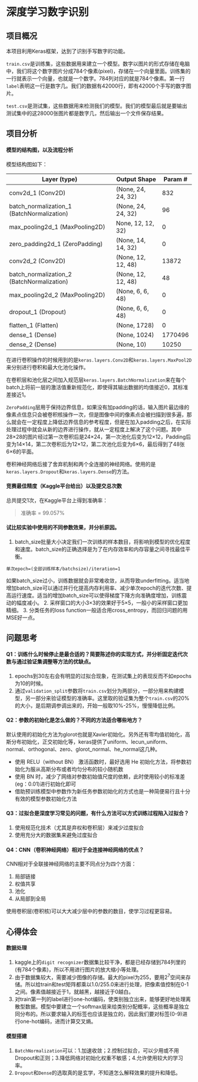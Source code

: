 # 深度学习数字识别

## 项目概况
本项目利用Keras框架，达到了识别手写数字的功能。

`train.csv`是训练集，这些数据用来建立一个模型。数字以图片的形式存储在电脑中，我们将这个数字图片分成784个像素(pixel)，存储在一个向量里面。训练集的一行就表示一个向量，也就是一个数字。784列对应的就是784个像素。第一行`label`表明这一行是数字几。我们的数据有42000行，即有42000个手写的数字图片。

`test.csv`是测试集，这些数据用来检测我们的模型。我们的模型最后就是要输出测试集中的这28000张图片都是数字几，然后输出一个文件保存结果。

## 项目分析
#### 模型的结构图，以及流程分析
模型结构图如下：

| Layer (type) | Output Shape | Param # |
| ------ | ------ | ------ |
| conv2d_1 (Conv2D) | (None, 24, 24, 32) | 832 |
| batch_normalization_1 (BatchNormalization) | (None, 24, 24, 32) | 96 |
| max_pooling2d_1 (MaxPooling2D) | None, 12, 12, 32) | 0 |
| zero_padding2d_1 (ZeroPadding) | (None, 14, 14, 32) | 0 |
| conv2d_2 (Conv2D)  | (None, 12, 12, 48) | 13872 |
| batch_normalization_2 (BatchNormalization) | (None, 12, 12, 48) | 48 |
| max_pooling2d_2 (MaxPooling2D) | (None, 6, 6, 48) | 0 |
| dropout_1 (Dropout)  | (None, 6, 6, 48) | 0 |
| flatten_1 (Flatten)  | (None, 1728) | 0 |
| dense_1 (Dense) | (None, 1024) | 1770496 |
| dense_2 (Dense) | (None, 10) | 10250 |

在进行卷积操作的时候用到的是`keras.layers.Conv2D`和`keras.layers.MaxPool2D`来分别进行卷积和最大化池化操作。

在卷积层和池化层之间加入规范层`keras.layers.BatchNormalization`来在每个batch上将前一层的激活值重新规范化，即使得其输出数据的均值接近0，其标准差接近1。

`ZeroPadding`层用于保持边界信息，如果没有加padding的话，输入图片最边缘的像素点信息只会被卷积核操作一次，但是图像中间的像素点会被扫描到很多遍，那么就会在一定程度上降低边界信息的参考程度，但是在加入padding之后，在实际处理过程中就会从新的边界进行操作，就从一定程度上解决了这个问题。其中28×28的图片经过第一次卷积后是24×24，第一次池化后变为12×12，Padding后变为14×14，第二次卷积后为12×12，第二次池化后变为6×6，最后得到了48张6×6的平面。

卷积神经网络后接了舍弃机制和两个全连接的神经网络。使用的是`keras.layers.Dropout`和`keras.layers.Dense`的方法。

#### 竞赛最佳精度（Kaggle平台给出）以及提交总次数
总共提交1次，在Kaggle平台上得到准确率：
>准确率 = 99.057%<br/>

#### 试比较实验中使用的不同参数效果，并分析原因。
1. batch_size批量大小决定我们一次训练的样本数目，将影响到模型的优化程度和速度。batch_size的正确选择是为了在内存效率和内存容量之间寻找最佳平衡。
```
单次epoch=(全部训练样本/batchsize)/iteration=1
```
如果batch_size过小，训练数据就会非常难收敛，从而导致underfitting。适当地增加batch_size可以通过并行化提高内存利用率、减少单次epoch的迭代次数、提高运行速度。适当的增加batch_size可以使得梯度下降方向准确度增加，训练震动的幅度减小。
2. 采样窗口的大小3×3的效果好于5×5，一般小的采样窗口更加精细。
3. 分类任务的loss function一般适合用cross_entropy，而回归问题的用MSE好一点。

## 问题思考
#### Q1：训练什么时候停止是最合适的？简要陈述你的实现方式，并分析固定迭代次数与通过验证集调整等方法的优缺点。
1. epochs到30左右会有明显的过拟合现象，在测试集上的表现反而不如epochs为10的时候。
2. 通过`validation_split`参数将`train.csv`划分为两部分，一部分用来构建模型，另一部分来验证模型的准确率。这里取的验证集为整个`train.csv`的20%的大小，是后期调参调出来的，开始一般取10%-25%，慢慢降低比例。

#### Q2：参数的初始化是怎么做的？不同的方法适合哪些地方？
默认使用的初始化方法为glorot也就是Xavier初始化。另外还有零均值初始化，高斯分布初始化，正交初始化等，keras提供了uniform、lecun_uniform、normal、orthogonal、zero、glorot_normal、he_normal这几种。

* 使用 RELU（without BN） 激活函数时，最好选用 He 初始化方法，将参数初始化为服从高斯分布或者均匀分布的较小随机数
* 使用 BN 时，减少了网络对参数初始值尺度的依赖，此时使用较小的标准差(eg：0.01)进行初始化即可
* 借助预训练模型中参数作为新任务参数初始化的方式也是一种简便易行且十分有效的模型参数初始化方法

#### Q3：过拟合是深度学习常见的问题，有什么方法可以方式训练过程陷入过拟合？
1. 使用规范化技术（尤其是弃权和卷积层）来减少过度拟合
2. 使用充分大的数据集来避免过度拟合

#### Q4：CNN（卷积神经网络）相对于全连接神经网络的优点？
CNN相对于全联接神经网络的主要不同点分为四个方面：

1. 局部链接
2. 权值共享
3. 池化
4. 从局部到全局

使用卷积层(卷积核)可以大大减少层中的参数的数目，使学习过程更容易。

## 心得体会
#### 数据处理
1. kaggle上的`digit recognizer`数据集比较干净，都是已经存储到784列里的(有784个像素)，所以不用进行图片的放大缩小等处理。
2. 由于数据集较大，需要减少图像的存储。最大的pixel为255，要用2<sup>7</sup>空间来存储。所以给train和test矩阵都乘以1.0/255.0来进行处理，把像素值控制在0-1之间。像素值越接近于1，就越黑，越接近于0越白。
3. 对train第一列的label进行one-hot编码，使类别独立出来，能够更好地处理离散型数据。模型中要建立一个softmax层来给类别分配概率，这些概率是独立同分布的。所以要求输入的标签也应该是独立的，因此我们要对标签(0-9)进行one-hot编码，进而计算交叉熵。

#### 模型搭建
1. `BatchNormalization`可以：1.加速收敛；2.控制过拟合，可以少用或不用Dropout和正则；3.降低网络对初始化权重不敏感；4.允许使用较大的学习率。
2. `Dropout`和`Dense`的选取真的是玄学，不知道怎么解释效果的提升和降低。